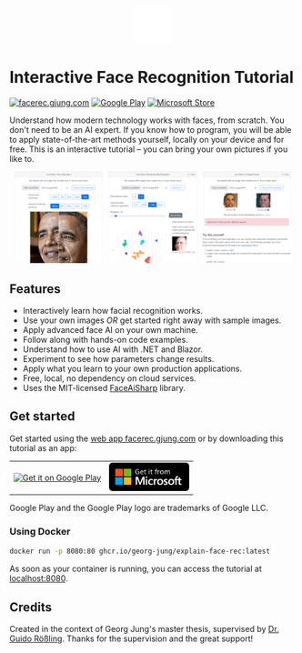 <p align="center">
  <a href="https://facerec.gjung.com/">
    <img
      alt="logo"
      src="/media/logo-filled.svg"
      width="64"
    />
  </a>
</p>

# Interactive Face Recognition Tutorial

[![facerec.gjung.com](https://img.shields.io/badge/Web_App-facerec.gjung.com-blue)](https://facerec.gjung.com)
[![Google Play](https://img.shields.io/badge/Android-Google_Play-blue?logo=google-play&link=https%3A%2F%2Fplay.google.com%2Fstore%2Fapps%2Fdetails%3Fid%3Dcom.gjung.blazorface.maui%26utm_source%3Dgithub-badge)](https://play.google.com/store/apps/details?id=com.gjung.blazorface.maui&utm_source=github-badge)
[![Microsoft Store](https://img.shields.io/badge/Windows-Microsoft_Store-blue?logo=microsoft&link=https%3A%2F%2Fapps.microsoft.com%2Fstore%2Fdetail%2F9NM3NZ1MQ394%3Flaunch%3Dtrue%26cid%3Dgithub-badge%26mode%3Dmini)](https://apps.microsoft.com/store/detail/9NM3NZ1MQ394?launch=true&cid=github-badge&mode=mini)

Understand how modern technology works with faces, from scratch. You don't need to be an AI expert. If you know how to program, you will be able to apply state-of-the-art methods yourself, locally on your device and for free. This is an interactive tutorial – you can bring your own pictures if you like to.

<p float="left" align="middle">
  <img src="/doc/screenshot-alignment.png" width="32%" />
  <img src="/doc/screenshot-dimred.png" width="32%" />
  <img src="/doc/screenshot-compare.png" width="32%" />
</p>

## Features

* Interactively learn how facial recognition works.
* Use your own images _OR_ get started right away with sample images.
* Apply advanced face AI on your own machine.
* Follow along with hands-on code examples.
* Understand how to use AI with .NET and Blazor.
* Experiment to see how parameters change results.
* Apply what you learn to your own production applications.
* Free, local, no dependency on cloud services.
* Uses the MIT-licensed [FaceAiSharp](https://github.com/georg-jung/FaceAiSharp) library.

## Get started

Get started using the [web app facerec.gjung.com](https://facerec.gjung.com/) or by downloading this tutorial as an app:

<table>
    <tr>
        <td>
            <a href='https://play.google.com/store/apps/details?id=com.gjung.blazorface.maui&utm_source=github&pcampaignid=pcampaignidMKT-Other-global-all-co-prtnr-py-PartBadge-Mar2515-1'>
                <img style="height: 76px;" alt='Get it on Google Play' src='/media/badges/google-play/en_badge_web_generic.png' />
            </a>
        </td>
        <td>
            <a href="https://apps.microsoft.com/store/detail/9NM3NZ1MQ394?launch=true&cid=github&mode=mini">
                <img style="height: 50px;" alt="Get it from Microsoft" src="/media/badges/microsoft-store/en-us-dark.svg" />
            </a>
        </td>
    </tr>
</table>

Google Play and the Google Play logo are trademarks of Google LLC.

### Using Docker

```bash
docker run -p 8080:80 ghcr.io/georg-jung/explain-face-rec:latest
```

As soon as your container is running, you can access the tutorial at [localhost:8080](http://localhost:8080).

## Credits

Created in the context of Georg Jung's master thesis, supervised by [Dr. Guido Rößling](https://www.roessling.com/). Thanks for the supervision and the great support!
